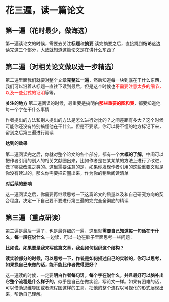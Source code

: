 # 花三遍，读一篇论文



## 第一遍（花时最少，做海选）

第一遍读论文的时候，需要去关注**标题**和**摘要** 
读完摘要之后，直接跳到**结论**这边
读完这三个部分，大致就知道这篇论文是在讲什么东西了



## 第二遍（对相关论文做以进一步精选）

第二遍里面我们就要对整个文章**完整过一遍**，然后知道每一块到底在干什么东西，我们可以沿着从标题一直往下读到最后，但是这个时候也<font color='red'>不需要注意太多的细节，以及一些公式的证明</font>等等。
        

**关注的地方**
第二遍阅读的时候，最重要是搞明白<font color='red'>**那些重要的图和表**</font>，都要知道他每一个字在干什么事情

作者提出的方法和别人提出的方法是怎么进行对比的？之间差距有多大？这个时候可能你还没有特别搞懂他在干什么。但是不要紧，你可以将不懂的地方标记下来，留到之后第三遍进行阅读
       

**达到的效果**

第二遍阅读完之后，你就对整个论文的各个部分，都有一个**大概的了解**，中间可以把作者引用的别人的相关文献圈出来，比如作者是在某某某的方法上进行了改进，做了哪些改进之类的。这里需要注意的是，如果你发现作者引用的这些重要文献是你没有读过的，那么你需要把它圈出来，作为你的稍后阅读清单
        

**对后续的影响**

这一遍阅读之后，你需要再继续思考一下这篇论文的质量以及和自己研究方向的契合程度，决定一下自己要不要进行第三遍的完完全全彻底的精读
    

## 第三遍（重点研读）

第三遍是最后一遍了，也是最详细的一遍，这里就**需要自己知道每一句话在干什么，每一段在说什么**
一边读，可以一边在脑子里面思考一些问题：

**比如说，如果要是我来写这篇文章，我会如何组织这个结构？**

**读实验部分的时候，可以思考一下，作者是如何描述自己的实验的，你可以思考，如果换自己来做的话，能不能比作者做得更好？**

这一遍读的时候，一定要**明白作者每句话，每个字在说什么，并且最好可以脑补出它整个流程是什么样子的**，似乎是自己在做实验，写论文一样。如果有困难的话，可以借助思维导图或者流程图这样的工具，把他的整个流程以可视化的形式展现出来，帮助自己理解。



